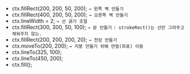 
- ctx.fillRect(200, 200, 50, 200); ```→ 왼쪽 벽 만들기```
- ctx.fillRect(400, 200, 50, 200); ```→ 오른쪽 벽 만들기```
- ctx.lineWidth = 2; ```→ 선 굵기 조절```
- ctx.fillRect(300, 300, 50, 100); ```→ 문 만들기```
```: strokeRect()는 선만 그려주고 채워주지 않는.```
- ctx.fillRect(200, 200, 200, 20); ```→ 천장 만들기```
- ctx.moveTo(200, 200); ```→ 지붕 만들기 위해 연필(좌표) 이동```
- ctx.lineTo(325, 100);
- ctx.lineTo(450, 200);
- ctx.fill();